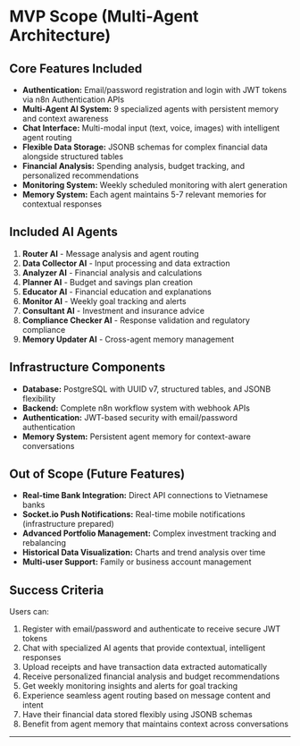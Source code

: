 # MVP Scope (Multi-Agent Architecture)

## Core Features Included
*   **Authentication:** Email/password registration and login with JWT tokens via n8n Authentication APIs
*   **Multi-Agent AI System:** 9 specialized agents with persistent memory and context awareness
*   **Chat Interface:** Multi-modal input (text, voice, images) with intelligent agent routing
*   **Flexible Data Storage:** JSONB schemas for complex financial data alongside structured tables
*   **Financial Analysis:** Spending analysis, budget tracking, and personalized recommendations
*   **Monitoring System:** Weekly scheduled monitoring with alert generation
*   **Memory System:** Each agent maintains 5-7 relevant memories for contextual responses

## Included AI Agents
1. **Router AI** - Message analysis and agent routing
2. **Data Collector AI** - Input processing and data extraction  
3. **Analyzer AI** - Financial analysis and calculations
4. **Planner AI** - Budget and savings plan creation
5. **Educator AI** - Financial education and explanations
6. **Monitor AI** - Weekly goal tracking and alerts
7. **Consultant AI** - Investment and insurance advice
8. **Compliance Checker AI** - Response validation and regulatory compliance
9. **Memory Updater AI** - Cross-agent memory management

## Infrastructure Components
*   **Database:** PostgreSQL with UUID v7, structured tables, and JSONB flexibility
*   **Backend:** Complete n8n workflow system with webhook APIs
*   **Authentication:** JWT-based security with email/password authentication
*   **Memory System:** Persistent agent memory for context-aware conversations

## Out of Scope (Future Features)
*   **Real-time Bank Integration:** Direct API connections to Vietnamese banks
*   **Socket.io Push Notifications:** Real-time mobile notifications (infrastructure prepared)  
*   **Advanced Portfolio Management:** Complex investment tracking and rebalancing
*   **Historical Data Visualization:** Charts and trend analysis over time
*   **Multi-user Support:** Family or business account management

## Success Criteria
Users can:
1. Register with email/password and authenticate to receive secure JWT tokens
2. Chat with specialized AI agents that provide contextual, intelligent responses
3. Upload receipts and have transaction data extracted automatically
4. Receive personalized financial analysis and budget recommendations
5. Get weekly monitoring insights and alerts for goal tracking
6. Experience seamless agent routing based on message content and intent
7. Have their financial data stored flexibly using JSONB schemas
8. Benefit from agent memory that maintains context across conversations

---
